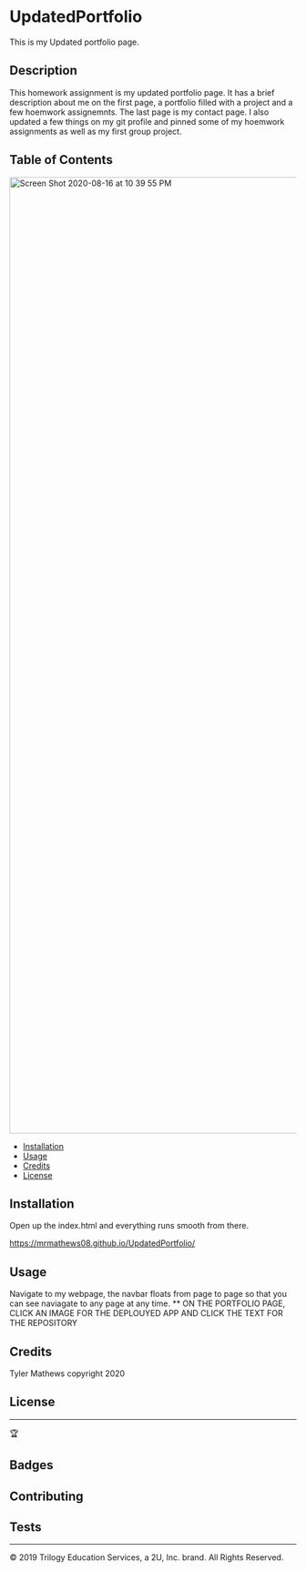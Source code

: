# UpdatedPortfolio
This is my Updated portfolio page. 


## Description 

This homework assignment is my updated portfolio page. It has a brief description about me on the first page, a portfolio filled with a project and a few hoemwork assignemnts. The last page is my contact page. I also updated a few things on my git profile and pinned some of my hoemwork assignments as well as my first group project. 


## Table of Contents 

<img width="1680" alt="Screen Shot 2020-08-16 at 10 39 55 PM" src="https://user-images.githubusercontent.com/65747246/90357803-6adaa000-e011-11ea-9fc5-17843dfe0f70.png">



* [Installation](#installation)
* [Usage](#usage)
* [Credits](#credits)
* [License](#license)


## Installation

Open up the index.html and everything runs smooth from there. 

https://mrmathews08.github.io/UpdatedPortfolio/


## Usage 

Navigate to my webpage, the navbar floats from page to page so that you can see naviagate to any page at any time. 
**  ON THE PORTFOLIO PAGE, CLICK AN IMAGE FOR THE DEPLOUYED APP AND CLICK THE TEXT FOR THE REPOSITORY


## Credits

Tyler Mathews copyright 2020


## License



---

🏆 

## Badges



## Contributing


## Tests




---
© 2019 Trilogy Education Services, a 2U, Inc. brand. All Rights Reserved.

